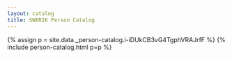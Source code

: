 ```yaml
---
layout: catalog
title: SWERIK Person Catalog
---
```

{% assign p = site.data._person-catalog.i-iDUkCB3vG4TgphVRAJrfF %}
{% include person-catalog.html p=p %}

